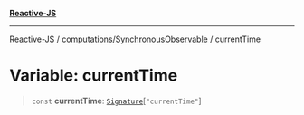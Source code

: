 [**Reactive-JS**](../../../README.md)

***

[Reactive-JS](../../../README.md) / [computations/SynchronousObservable](../README.md) / currentTime

# Variable: currentTime

> `const` **currentTime**: [`Signature`](../type-aliases/Signature.md)\[`"currentTime"`\]
